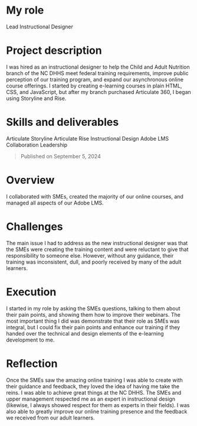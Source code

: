 # My role
Lead Instructional Designer

# Project description
I was hired as an instructional designer to help the Child and Adult Nutrition branch of the NC DHHS meet federal training requirements, improve public perception of our training program, and expand our asynchronous online course offerings. I started by creating e-learning courses in plain HTML, CSS, and JavaScript, but after my branch purchased Articulate 360, I began using Storyline and Rise.

# Skills and deliverables
Articulate Storyline
Articulate Rise
Instructional Design
Adobe LMS
Collaboration
Leadership

> Published on September 5, 2024

# Overview
I collaborated with SMEs, created the majority of our online courses, and managed all aspects of our Adobe LMS.

# Challenges
The main issue I had to address as the new instructional designer was that the SMEs were creating the training content and were reluctant to give that responsibility to someone else. However, without any guidance, their training was inconsistent, dull, and poorly received by many of the adult learners.

# Execution
I started in my role by asking the SMEs questions, talking to them about their pain points, and showing them how to improve their webinars. The most important thing I did was demonstrate that their role as SMEs was integral, but I could fix their pain points and enhance our training if they handed over the technical and design elements of the e-learning development to me.

# Reflection
Once the SMEs saw the amazing online training I was able to create with their guidance and feedback, they loved the idea of having me take the reins. I was able to achieve great things at the NC DHHS. The SMEs and upper management respected me as an expert in instructional design (likewise, I always showed respect for them as experts in their fields). I was also able to greatly improve our online training presence and the feedback we received from our adult learners.